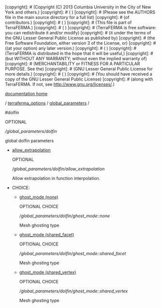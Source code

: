 [copyright]: # (Copyright (C) 2013 Columbia University in the City of New York and others.)
[copyright]: # ( )
[copyright]: # (Please see the AUTHORS file in the main source directory for a full list)
[copyright]: # (of contributors.)
[copyright]: # ( )
[copyright]: # (This file is part of TerraFERMA.)
[copyright]: # ( )
[copyright]: # (TerraFERMA is free software: you can redistribute it and/or modify)
[copyright]: # (it under the terms of the GNU Lesser General Public License as published by)
[copyright]: # (the Free Software Foundation, either version 3 of the License, or)
[copyright]: # ((at your option) any later version.)
[copyright]: # ( )
[copyright]: # (TerraFERMA is distributed in the hope that it will be useful,)
[copyright]: # (but WITHOUT ANY WARRANTY; without even the implied warranty of)
[copyright]: # (MERCHANTABILITY or FITNESS FOR A PARTICULAR PURPOSE. See the)
[copyright]: # (GNU Lesser General Public License for more details.)
[copyright]: # ( )
[copyright]: # (You should have received a copy of the GNU Lesser General Public License)
[copyright]: # (along with TerraFERMA. If not, see <http://www.gnu.org/licenses/>.)

[documentation home](https://github.com/terraferma/terraferma/wiki/Documentation)

/ [terraferma_options](../../terraferma_options.md) / [global_parameters](../global_parameters.md) /

#dolfin

OPTIONAL 

*/global_parameters/dolfin*

global dolfin parameters

* [allow_extrapolation](dolfin/allow_extrapolation.md "child")

    OPTIONAL 

    */global_parameters/dolfin/allow_extrapolation*

    Allow extrapolation in function interpolation.

* CHOICE:
    * [ghost_mode (none)](dolfin/ghost_mode__none.md "child")

        OPTIONAL CHOICE 

        */global_parameters/dolfin/ghost_mode::none*

        Mesh ghosting type

    * [ghost_mode (shared_facet)](dolfin/ghost_mode__shared_facet.md "child")

        OPTIONAL CHOICE 

        */global_parameters/dolfin/ghost_mode::shared_facet*

        Mesh ghosting type

    * [ghost_mode (shared_vertex)](dolfin/ghost_mode__shared_vertex.md "child")

        OPTIONAL CHOICE 

        */global_parameters/dolfin/ghost_mode::shared_vertex*

        Mesh ghosting type

[autogenerated]: # (This file was automatically generated from the schema file:/home/cwilson/repos/github/TerraFERMA/TerraFERMA/buckettools/schemas/terraferma.rng.)

